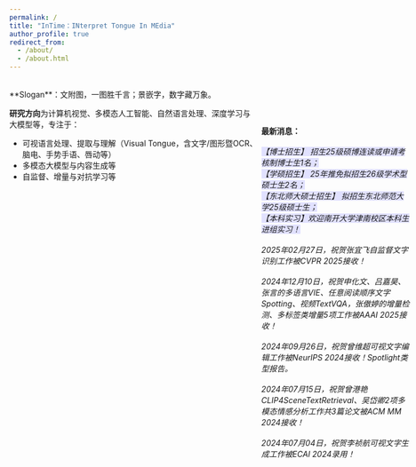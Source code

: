 ```yaml
---
permalink: /
title: "InTime：INterpret Tongue In MEdia"
author_profile: true
redirect_from: 
  - /about/
  - /about.html
---  
```

<br>
**Slogan**：文附图，一图胜千言；景嵌字，数字藏万象。  
  
**研究方向**为计算机视觉、多模态人工智能、自然语言处理、深度学习与<br>
大模型等，专注于：
+ 可视语言处理、提取与理解（Visual Tongue，含文字/图形暨OCR、<br>
  脑电、手势手语、唇动等）   
+ 多模态大模型与内容生成等 
+ 自监督、增量与对抗学习等<br>

<style>
  .news{
    position: absolute;
    top: 7%;
    right: 1%;
    width: 28%;
  }
  .map{
    width: 75%;
  }
  @media screen and (max-width: 800px) {
    .news {
      position: static;
      width: auto;
    }
    .map{
      width: auto;
    }
  }
</style>

<div class="map">
  <script type="text/javascript" id="clustrmaps" src="//clustrmaps.com/map_v2.js?d=IZ9pPSCretfEwjCp7s_Fm8UrWtt2kUvApAL5BtbtCBA&cl=ffffff&w=a"></script>
</div>

<div class="news">
    <strong>最新消息：</strong><br><br>
    <em><span style="background-color: rgb(225, 225, 255);">【博士招生】 招生25级硕博连读或申请考核制博士生1名；</span><em><br>
    <em><span style="background-color: rgb(225, 225, 255);">【学硕招生】 25年推免拟招生26级学术型硕士生2名；</span><em><br>
    <em><span style="background-color: rgb(225, 225, 255);">【东北师大硕士招生】 拟招生东北师范大学25级硕士生；</span><em><br>
    <em><span style="background-color: rgb(225, 225, 255);">【本科实习】欢迎南开大学津南校区本科生进组实习！</span><em><br><br>
    <em>2025年02月27日，祝贺张宜飞自监督文字识别工作被CVPR 2025接收！</em><br><br>
    <em>2024年12月10日，祝贺申化文、吕嘉昊、张言的多语言VIE、任意阅读顺序文字Spotting、视频TextVQA，张傲婷的增量检测、多标签类增量5项工作被AAAI 2025接收！</em><br><br>
    <em>2024年09月26日，祝贺曾维超可视文字编辑工作被NeurIPS 2024接收！Spotlight类型报告。</em><br><br>
    <em>2024年07月15日，祝贺曾港艳CLIP4SceneTextRetrieval、吴岱卿2项多模态情感分析工作共3篇论文被ACM MM 2024接收！</em><br><br>
    <em>2024年07月04日，祝贺李祯航可视文字生成工作被ECAI 2024录用！</em><br><br> 
